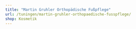 ```yaml
---
title: "Martin Gruhler Orthopädische Fußpflege"
url: /tuningen/martin-gruhler-orthopaedische-fusspflege/
shop: Kosmetik
---
```

